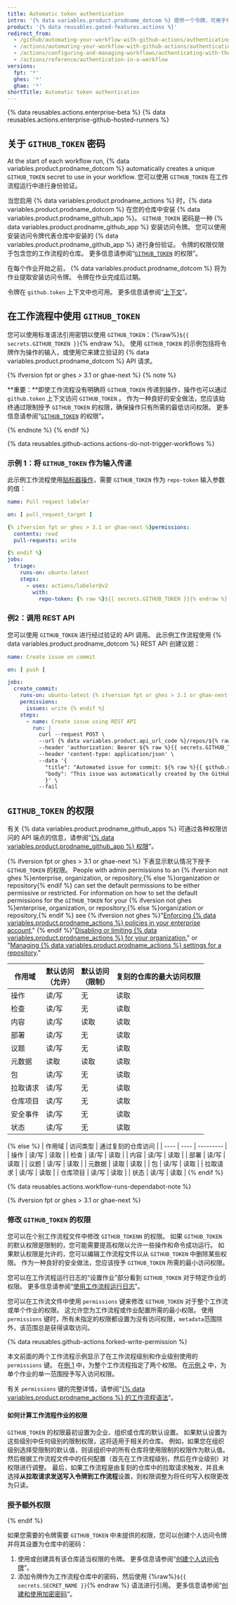 ```yaml
---
title: Automatic token authentication
intro: '{% data variables.product.prodname_dotcom %} 提供一个令牌，可用于代表 {% data variables.product.prodname_actions %} 进行身份验证。'
product: '{% data reusables.gated-features.actions %}'
redirect_from:
  - /github/automating-your-workflow-with-github-actions/authenticating-with-the-github_token
  - /actions/automating-your-workflow-with-github-actions/authenticating-with-the-github_token
  - /actions/configuring-and-managing-workflows/authenticating-with-the-github_token
  - /actions/reference/authentication-in-a-workflow
versions:
  fpt: '*'
  ghes: '*'
  ghae: '*'
shortTitle: Automatic token authentication
---
```


{% data reusables.actions.enterprise-beta %}
{% data reusables.actions.enterprise-github-hosted-runners %}

## 关于 `GITHUB_TOKEN` 密码

At the start of each workflow run, {% data variables.product.prodname_dotcom %} automatically creates a unique `GITHUB_TOKEN` secret to use in your workflow. 您可以使用 `GITHUB_TOKEN` 在工作流程运行中进行身份验证。

当您启用 {% data variables.product.prodname_actions %} 时，{% data variables.product.prodname_dotcom %} 在您的仓库中安装 {% data variables.product.prodname_github_app %}。 `GITHUB_TOKEN` 密码是一种 {% data variables.product.prodname_github_app %} 安装访问令牌。 您可以使用安装访问令牌代表仓库中安装的 {% data variables.product.prodname_github_app %} 进行身份验证。 令牌的权限仅限于包含您的工作流程的仓库。 更多信息请参阅“[`GITHUB_TOKEN`](#permissions-for-the-github_token) 的权限”。

在每个作业开始之前， {% data variables.product.prodname_dotcom %} 将为作业提取安装访问令牌。 令牌在作业完成后过期。

令牌在 `github.token` 上下文中也可用。 更多信息请参阅“[上下文](/actions/learn-github-actions/contexts#github-context)”。

## 在工作流程中使用 `GITHUB_TOKEN`

您可以使用标准语法引用密钥以使用 `GITHUB_TOKEN`：{%raw%}`${{ secrets.GITHUB_TOKEN }}`{% endraw %}。 使用 `GITHUB_TOKEN` 的示例包括将令牌作为操作的输入，或使用它来建立验证的 {% data variables.product.prodname_dotcom %} API 请求。

{% ifversion fpt or ghes > 3.1 or ghae-next %}
{% note %}

**重要：**即使工作流程没有明确将 `GITHUB_TOKEN` 传递到操作，操作也可以通过 `github.token` 上下文访问 `GITHUB_TOKEN` 。 作为一种良好的安全做法，您应该始终通过限制授予 `GITHUB_TOKEN` 的权限，确保操作只有所需的最低访问权限。 更多信息请参阅“[`GITHUB_TOKEN`](#permissions-for-the-github_token) 的权限”。

{% endnote %}
{% endif %}

{% data reusables.github-actions.actions-do-not-trigger-workflows %}

### 示例 1：将 `GITHUB_TOKEN` 作为输入传递

此示例工作流程使用[贴标器操作](https://github.com/actions/labeler)，需要 `GITHUB_TOKEN` 作为 `repo-token` 输入参数的值：

```yaml
name: Pull request labeler

on: [ pull_request_target ]

{% ifversion fpt or ghes > 3.1 or ghae-next %}permissions:
  contents: read
  pull-requests: write

{% endif %}
jobs:
  triage:
    runs-on: ubuntu-latest
    steps:
      - uses: actions/labeler@v2
        with:
          repo-token: {% raw %}${{ secrets.GITHUB_TOKEN }}{% endraw %}
```

### 例2：调用 REST API

您可以使用 `GITHUB_TOKEN` 进行经过验证的 API 调用。 此示例工作流程使用 {% data variables.product.prodname_dotcom %} REST API 创建议题：

```yaml
name: Create issue on commit

on: [ push ]

jobs:
  create_commit:
    runs-on: ubuntu-latest {% ifversion fpt or ghes > 3.1 or ghae-next %}
    permissions:
      issues: write {% endif %}
    steps:
      - name: Create issue using REST API
        run: |
          curl --request POST \
          --url {% data variables.product.api_url_code %}/repos/${% raw %}{{ github.repository }}{% endraw %}/issues \
          --header 'authorization: Bearer ${% raw %}{{ secrets.GITHUB_TOKEN }}{% endraw %}' \
          --header 'content-type: application/json' \
          --data '{
            "title": "Automated issue for commit: ${% raw %}{{ github.sha }}{% endraw %}",
            "body": "This issue was automatically created by the GitHub Action workflow **${% raw %}{{ github.workflow }}{% endraw %}**. \n\n 提交的散列为：_${% raw %}{{ github.sha }}{% endraw %}_.”
            }' \
          --fail
```

## `GITHUB_TOKEN` 的权限

有关 {% data variables.product.prodname_github_apps %} 可通过各种权限访问的 API 端点的信息，请参阅“[{% data variables.product.prodname_github_app %} 权限](/rest/reference/permissions-required-for-github-apps)”。

{% ifversion fpt or ghes > 3.1 or ghae-next %}
下表显示默认情况下授予 `GITHUB_TOKEN` 的权限。 People with admin permissions to an {% ifversion not ghes %}enterprise, organization, or repository,{% else %}organization or repository{% endif %} can set the default permissions to be either permissive or restricted. For information on how to set the default permissions for the `GITHUB_TOKEN` for your {% ifversion not ghes %}enterprise, organization, or repository,{% else %}organization or repository,{% endif %} see {% ifversion not ghes %}"[Enforcing {% data variables.product.prodname_actions %} policies in your enterprise account](/github/setting-up-and-managing-your-enterprise/enforcing-github-actions-policies-in-your-enterprise-account#setting-the-permissions-of-the-github_token-for-your-enterprise)," {% endif %}"[Disabling or limiting {% data variables.product.prodname_actions %} for your organization](/github/setting-up-and-managing-organizations-and-teams/disabling-or-limiting-github-actions-for-your-organization#setting-the-permissions-of-the-github_token-for-your-organization)," or "[Managing {% data variables.product.prodname_actions %} settings for a repository](/repositories/managing-your-repositorys-settings-and-features/enabling-features-for-your-repository/managing-github-actions-settings-for-a-repository#setting-the-permissions-of-the-github_token-for-your-repository)."

| 作用域  | 默认访问<br>（允许） | 默认访问<br>（限制） | 复刻的仓库的最大访问权限<br> |
| ---- | ------------------ | ------------------ | ---------------------- |
| 操作   | 读/写                | 无                  | 读取                     |
| 检查   | 读/写                | 无                  | 读取                     |
| 内容   | 读/写                | 读取                 | 读取                     |
| 部署   | 读/写                | 无                  | 读取                     |
| 议题   | 读/写                | 无                  | 读取                     |
| 元数据  | 读取                 | 读取                 | 读取                     |
| 包    | 读/写                | 无                  | 读取                     |
| 拉取请求 | 读/写                | 无                  | 读取                     |
| 仓库项目 | 读/写                | 无                  | 读取                     |
| 安全事件 | 读/写                | 无                  | 读取                     |
| 状态   | 读/写                | 无                  | 读取                     |
{% else %}
| 作用域  | 访问类型 | 通过复刻的仓库访问 |
| ---- | ---- | --------- |
| 操作   | 读/写  | 读取        |
| 检查   | 读/写  | 读取        |
| 内容   | 读/写  | 读取        |
| 部署   | 读/写  | 读取        |
| 议题   | 读/写  | 读取        |
| 元数据  | 读取   | 读取        |
| 包    | 读/写  | 读取        |
| 拉取请求 | 读/写  | 读取        |
| 仓库项目 | 读/写  | 读取        |
| 状态   | 读/写  | 读取        |
{% endif %}

{% data reusables.actions.workflow-runs-dependabot-note %}

{% ifversion fpt or ghes > 3.1 or ghae-next %}
### 修改 `GITHUB_TOKEN` 的权限

您可以在个别工作流程文件中修改 `GITHUB_TOKENN` 的权限。 如果 `GITHUB_TOKEN` 的默认权限是限制的，您可能需要提高权限以允许一些操作和命令成功运行。 如果默认权限是允许的，您可以编辑工作流程文件以从 `GITHUB_TOKEN` 中删除某些权限。 作为一种良好的安全做法，您应该授予 `GITHUB_TOKEN` 所需的最小访问权限。

您可以在工作流程运行日志的“设置作业”部分看到 `GITHUB_TOKEN` 对于特定作业的权限。 更多信息请参阅“[使用工作流程运行日志](/actions/managing-workflow-runs/using-workflow-run-logs)”。

您可以在工作流文件中使用 `permissions` 键来修改 `GITHUB_TOKEN` 对于整个工作流或单个作业的权限。 这允许您为工作流程或作业配置所需的最小权限。 使用 `permissions` 键时，所有未指定的权限都设置为没有访问权限，`metadata`范围除外，该范围总是获得读取访问。

{% data reusables.github-actions.forked-write-permission %}

本文前面的两个工作流程示例显示了在工作流程级别和作业级别使用的 `permissions` 键。 在[例 1](#example-1-passing-the-github_token-as-an-input) 中，为整个工作流程指定了两个权限。 在[示例 2](#example-2-calling-the-rest-api) 中，为单个作业的单一范围授予写入访问权限。

有关 `permissions` 键的完整详情，请参阅“[{% data variables.product.prodname_actions %} 的工作流程语法](/actions/reference/workflow-syntax-for-github-actions#permissions)”。

#### 如何计算工作流程作业的权限

`GITHUB_TOKEN` 的权限最初设置为企业、组织或仓库的默认设置。 如果默认设置为这些级别中任何级别的限制权限，这将适用于相关的仓库。 例如，如果您在组织级别选择受限制的默认值，则该组织中的所有仓库将使用限制的权限作为默认值。 然后根据工作流程文件中的任何配置（首先在工作流程级别，然后在作业级别）对权限进行调整。 最后，如果工作流程是由复刻的仓库中的拉取请求触发，并且未选择**从拉取请求发送写入令牌到工作流程**设置，则权限调整为将任何写入权限更改为只读。

### 授予额外权限
{% endif %}

如果您需要的令牌需要 `GITHUB_TOKEN` 中未提供的权限，您可以创建个人访问令牌并将其设置为仓库中的密码：

1. 使用或创建具有该仓库适当权限的令牌。 更多信息请参阅“[创建个人访问令牌](/github/authenticating-to-github/creating-a-personal-access-token)”。
1. 添加令牌作为工作流程仓库中的密码，然后使用 {%raw%}`${{ secrets.SECRET_NAME }}`{% endraw %} 语法进行引用。 更多信息请参阅“[创建和使用加密密码](/github/automating-your-workflow-with-github-actions/creating-and-using-encrypted-secrets)”。
